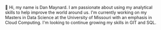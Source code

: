 👋 Hi, my name is Dan Maynard. I am passionate about using my analytical skills to help improve the world around us. 
I'm currently working on my Masters in Data Science at the University of Missouri with an emphasis in Cloud Computing.
I'm looking to continue growing my skills in GIT and SQL.
